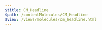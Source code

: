 ```yaml
---
$title: CM_Headline
$path: /contentMolecules/CM_Headline
$view: /views/molecules/cm_headline.html
---
```


